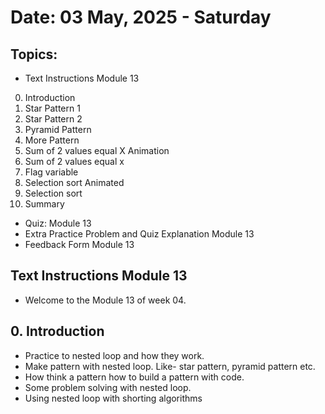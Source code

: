 # Date: 03 May, 2025 - Saturday

## Topics:
- Text Instructions Module 13
0. Introduction
1. Star Pattern 1
2. Star Pattern 2
3. Pyramid Pattern
4. More Pattern
5. Sum of 2 values equal X Animation
6. Sum of 2 values equal x
7. Flag variable
8. Selection sort Animated
9. Selection sort
10. Summary
- Quiz: Module 13
- Extra Practice Problem and Quiz Explanation Module 13
- Feedback Form Module 13

## Text Instructions Module 13
- Welcome to the Module 13 of week 04.

## 0. Introduction
- Practice to nested loop and how they work.
- Make pattern with nested loop. Like- star pattern, pyramid pattern etc.
- How think a pattern how to build a pattern with code.
- Some problem solving with nested loop.
- Using nested loop with shorting algorithms

## 